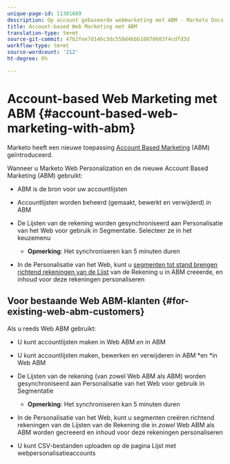 ```yaml
---
unique-page-id: 11381689
description: Op account gebaseerde webmarketing met ABM - Marketo Docs - Productdocumentatie
title: Account-based Web Marketing met ABM
translation-type: tm+mt
source-git-commit: 47b2fee7d146c3dc558d4bbb10070683f4cdfd3d
workflow-type: tm+mt
source-wordcount: '212'
ht-degree: 0%

---
```



# Account-based Web Marketing met ABM {#account-based-web-marketing-with-abm}

Marketo heeft een nieuwe toepassing [Account Based Marketing](http://docs.marketo.com/display/docs/account+based+marketing) (ABM) geïntroduceerd.

Wanneer u Marketo Web Personalization en de nieuwe Account Based Marketing (ABM) gebruikt:

* ABM is de bron voor uw accountlijsten
* Accountlijsten worden beheerd (gemaakt, bewerkt en verwijderd) in ABM
* De Lijsten van de rekening worden gesynchroniseerd aan Personalisatie van het Web voor gebruik in Segmentatie. Selecteer ze in het keuzemenu

   * **Opmerking**: Het synchroniseren kan 5 minuten duren

* In de Personalisatie van het Web, kunt u [segmenten tot stand brengen richtend rekeningen van de Lijst](create-a-segment-using-an-account-list.md) van de Rekening u in ABM creeerde, en inhoud voor deze rekeningen personaliseren

## Voor bestaande Web ABM-klanten {#for-existing-web-abm-customers}

Als u reeds Web ABM gebruikt:

* U kunt accountlijsten maken in Web ABM *en* in ABM
* U kunt accountlijsten maken, bewerken en verwijderen in ABM *en *in Web ABM
* De Lijsten van de rekening (van zowel Web ABM als ABM) worden gesynchroniseerd aan Personalisatie van het Web voor gebruik in Segmentatie

   * **Opmerking**: Het synchroniseren kan 5 minuten duren

* In de Personalisatie van het Web, kunt u segmenten creëren richtend rekeningen van de Lijsten van de Rekening die in *zowel* Web ABM als ABM worden gecreeerd en inhoud voor deze rekeningen personaliseren
* U kunt CSV-bestanden uploaden op de pagina Lijst met webpersonalisatieaccounts

